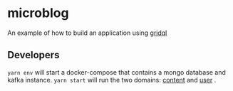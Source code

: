 # microblog

An example of how to build an application using [gridql](https://github.com/tsmarsh/gridql)

## Developers

`yarn env` will start a docker-compose that contains a mongo database and kafka instance.
`yarn start` will run the two domains: [content](https://github.com/tsmarsh/microblog/packages/content_management) and [user](https://github.com/tsmarsh/microblog/packages/user_management) . 
